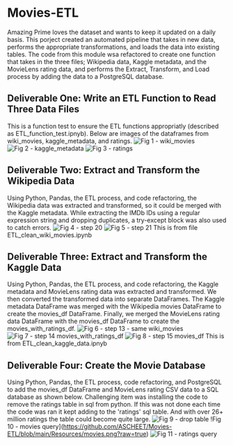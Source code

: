 # Movies-ETL
Amazing Prime loves the dataset and wants to keep it updated on a daily basis. This porject created an automated pipeline that takes in new data, performs the appropriate transformations, and loads the data into existing tables. The code from this module wsa refactored to create one function that takes in the three files; Wikipedia data, Kaggle metadata, and the MovieLens rating data, and performs the Extract, Transform, and Load process by adding the data to a PostgreSQL database.

## Deliverable One: Write an ETL Function to Read Three Data Files
This is a function test to ensure the ETL functions appropriatly (described as ETL_function_test.ipnyb).  Below are images of the dataframes from wiki_movies, kaggle_metadata, and ratings.
![Fig 1 - wiki_movies](https://github.com/ASCHEET/Movies-ETL/blob/main/Resources/wiki_movies.png?raw=true)
![Fig 2 - kaggle_metadata](https://github.com/ASCHEET/Movies-ETL/blob/main/Resources/kaggle_metadata.png?raw=true)
![Fig 3 - ratings](https://github.com/ASCHEET/Movies-ETL/blob/main/Resources/ratings-df.png?raw=true)

## Deliverable Two: Extract and Transform the Wikipedia Data
Using Python, Pandas, the ETL process, and code refactoring, the Wikipedia data was extracted and transformed, so it could be merged with the Kaggle metadata. While extracting the IMDb IDs using a regular expression string and dropping duplicates, a try-except block was also used to catch errors.
![Fig 4 - step 20](https://github.com/ASCHEET/Movies-ETL/blob/main/Resources/step-20_wiki_movies_df.png?raw=true)
![Fig 5 - step 21](https://github.com/ASCHEET/Movies-ETL/blob/main/Resources/step-21_wiki_movies_df_columns.png?raw=true)
This is from file ETL_clean_wiki_movies.ipynb

## Deliverable Three: Extract and Transform the Kaggle Data
Using Python, Pandas, the ETL process, and code refactoring, the Kaggle metadata and MovieLens rating data was extracted and transformed.  We then converted the transformed data into separate DataFrames. The Kaggle metadata DataFrame was merged with the Wikipedia movies DataFrame to create the movies_df DataFrame. Finally, we merged the MovieLens rating data DataFrame with the movies_df DataFrame to create the movies_with_ratings_df.
![Fig 6 - step 13 - same wiki_movies](https://github.com/ASCHEET/Movies-ETL/blob/main/Resources/Step-13-same_wiki_movies_df.png?raw=true)
![Fig 7 - step 14 movies_with_ratings_df](https://github.com/ASCHEET/Movies-ETL/blob/main/Resources/step-14_movies_with_ratings_df.png?raw=true)
![Fig 8 - step 15 movies_df](https://github.com/ASCHEET/Movies-ETL/blob/main/Resources/step-15_movies_df.png?raw=true)
This is from ETL_clean_kaggle_data.ipnyb

## Deliverable Four: Create the Movie Database
Using Python, Pandas, the ETL process, code refactoring, and PostgreSQL to add the movies_df DataFrame and MovieLens rating CSV data to a SQL database as shown below.
Challenging item was installing the code to remove the ratings table in sql from python.  If this was not done each time the code was ran it kept adding to the 'ratings' sql table.  And with over 26+ million ratings the table could become quite large.
![Fig 9 - drop table](https://github.com/ASCHEET/Movies-ETL/blob/main/Resources/drop%20table.png?raw=true)
!Fig 10 - movies query](https://github.com/ASCHEET/Movies-ETL/blob/main/Resources/movies.png?raw=true)
![Fig 11 - ratings query](https://github.com/ASCHEET/Movies-ETL/blob/main/Resources/ratings.png?raw=true)






